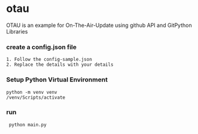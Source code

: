 # otau
OTAU is an example for On-The-Air-Update using github API and GitPython Libraries

### create a config.json file
```
1. Follow the config-sample.json
2. Replace the details with your details
```

### Setup Python Virtual Environment
```
python -m venv venv
/venv/Scripts/activate
```
### run
``` python main.py```
